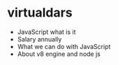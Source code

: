 # virtualdars

- JavaScript what is it
- Salary annually
- What we can do with JavaScript
- About v8 engine and node js